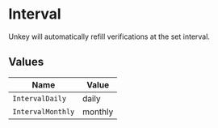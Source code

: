# Interval

Unkey will automatically refill verifications at the set interval.


## Values

| Name              | Value             |
| ----------------- | ----------------- |
| `IntervalDaily`   | daily             |
| `IntervalMonthly` | monthly           |